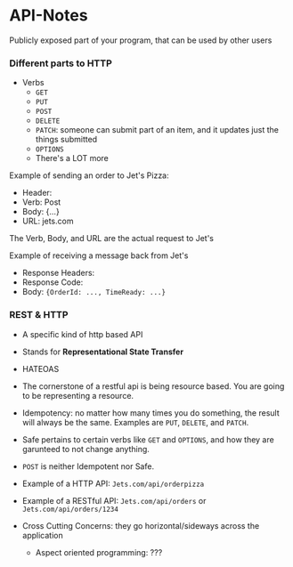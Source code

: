 # API-Notes

Publicly exposed part of your program, that can be used by other users

### Different parts to HTTP
- Verbs
  - `GET`
  - `PUT`
  - `POST`
  - `DELETE`
  - `PATCH`: someone can submit part of an item, and it updates just the things submitted
  - `OPTIONS`
  - There's a LOT more

Example of sending an order to Jet's Pizza:
- Header:
- Verb: Post
- Body: {...}
- URL: jets.com

The Verb, Body, and URL are the actual request to Jet's

Example of receiving a message back from Jet's
- Response Headers:
- Response Code:
- Body: `{OrderId: ..., TimeReady: ...}`

### REST & HTTP
- A specific kind of http based API
- Stands for **Representational State Transfer**
- HATEOAS
- The cornerstone of a restful api is being resource based. You are going to be representing a resource.
- Idempotency: no matter how many times you do something, the result will always be the same. Examples are `PUT`, `DELETE`, and `PATCH`.
- Safe pertains to certain verbs like `GET` and `OPTIONS`, and how they are garunteed to not change anything.
- `POST` is neither Idempotent nor Safe.
- Example of a HTTP API: `Jets.com/api/orderpizza`
- Example of a RESTful API: `Jets.com/api/orders` or `Jets.com/api/orders/1234`

- Cross Cutting Concerns: they go horizontal/sideways across the application
  - Aspect oriented programming: ???
